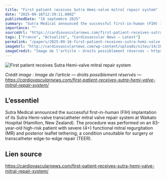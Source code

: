 ```yaml
---
title: "First patient receives Sutra Hemi-valve mitral repair system"
date: "2025-09-16T12:39:11.000Z"
publishedDate: "16 septembre 2025"
summary: "Sutra Medical announced the successful first-in-human (FIH) implantation of its Sutra Hemi-valve transcatheter mitral valve repair system at Waikato Hospital (Hamilton, New Zealand). The procedure was performed on an 83-year-old high-risk patient with severe (4+) functional mitral regurgitation (MR) and posterior leaflet tethering, a condition unsuitable for surgery or transcatheter edge-to-edge repair (TEER)."
importance: ""
sourceUrl: "https://cardiovascularnews.com/first-patient-receives-sutra-hemi-valve-mitral-repair-system/"
tags: ["France", "Actualité", "Cardiovascular News — Latest"]
permalink: "/papers/2025-09-16-first-patient-receives-sutra-hemi-valve-mitral-repair-system"
imageUrl: "http://cardiovascularnews.com/wp-content/uploads/sites/14/2020/08/Medical-students-1024x768-1.jpeg"
imageCredit: "Image de l’article — droits possiblement réservés — https://cardiovascularnews.com/first-patient-receives-sutra-hemi-valve-mitral-repair-system/"
---
```


![First patient receives Sutra Hemi-valve mitral repair system](http://cardiovascularnews.com/wp-content/uploads/sites/14/2020/08/Medical-students-1024x768-1.jpeg)

*Crédit image : Image de l’article — droits possiblement réservés — https://cardiovascularnews.com/first-patient-receives-sutra-hemi-valve-mitral-repair-system/*

## L’essentiel

Sutra Medical announced the successful first-in-human (FIH) implantation of its Sutra Hemi-valve transcatheter mitral valve repair system at Waikato Hospital (Hamilton, New Zealand). The procedure was performed on an 83-year-old high-risk patient with severe (4+) functional mitral regurgitation (MR) and posterior leaflet tethering, a condition unsuitable for surgery or transcatheter edge-to-edge repair (TEER).

## Lien source

https://cardiovascularnews.com/first-patient-receives-sutra-hemi-valve-mitral-repair-system/
